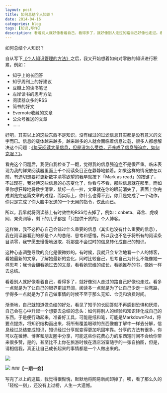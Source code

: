 ```yaml
---
layout: post
title: 如何总结个人知识？
date: 2014-04-16
categories: blog
tags: [知识,写作]
description: 看着别人就好像看着自己，看得多了，就好像别人走过的路自己好像也走过。看多一点就是为了让自己的眼界更加开阔，阅读多一点就是为了让自己少走一些弯路，学得多一点就是为了自己做事情的时候不至于那么无知、仓促和浪费时间。
---
```




如何总结个人知识？

自从写下[《个人知识管理的方法》](http://jianshu.io/p/dbdac17eb9ff)之后，我又开始想着如何对零散的知识进行积累，例如：

- 知乎上的长回答
- 知乎周刊上的好建议
- 豆瓣上的读书笔记
- 左岸读书的思考方法
- 阅读器众多的RSS
- 简书的好文
- Evernote收藏的文章
- 公众号推送的文章
- ……

好吧，其实以上的这些东西不是知识，没有经过的过滤信息其实都是没有意义的文字而已。信息的载体越来越多，越来越多的人就会面临着信息过载，很多人都想解决这个问题：[《每天阅读大量信息，但是没怎么受益，还养成了信息强迫症，如何克服？》](http://www.zhihu.com/question/19685050)。

看完这个问题后，我便自我检查了一翻，觉得我的信息强迫症不是很严重。临床表现为我的鲜果阅读器里面上千个阅读条目正在静静地躺着。如果这样的情况放在以前，有迫切想要将更新数字清零欲望的我早就按下「Mark as read」的按键了，不过现在，我对待这些信息的心态变化了，你看与不看，那些信息就在那里，而如果你想狂躁地将数字清零，鼠标一点一拉，文章就在你的眼前消失了，表面上你完成浏览完这篇文章的过程，而实际上，你什么也得不到，你只是完成了一个动作，你只是完成了你大脑中发送的一个无用的指令，仅此而已。

所以，我早就将阅读器上有时效性的RSS给去掉了，例如：cnbeta、译言、虎嗅网、果壳网等，剩下的几乎都是「只提供干货的」个人博客。

这样做，我不必担心自己会错过什么重要的信息（其实也没有什么重要的信息），我在阅读器看到的都是个人的总结、思考和感悟，所以我也不急于将所有的阅读条目清零，我宁愿去慢慢地汲取，将那些不会过时的信息转化成自己的知识。

这种心态调整导致的变化是很微妙的。有时候，我就只会专注地看一个人的博客，看她最新的文章，了解她最新的变化，同时比较自己，思考自己为什么不能像她一样思考；我也会翻看她过去的文章，看看她思维的成长，看她推荐的书，像她一样去总结。

看着别人就好像看着自己，看得多了，就好像别人走过的路自己好像也走过。看多一点就是为了让自己的眼界更加开阔，阅读多一点就是为了让自己少走一些弯路，学得多一点就是为了自己做事情的时候不至于那么无知、仓促和浪费时间。

渐渐地，自己就知道做总结的好处，看见了知乎的长回答就不再感到恐惧和厌烦，自己会在心中升起一个想要去总结的念头：如何将别人的经验和知识转化成自己的东西。于是便行动起来，准备好工具，可能是纸和笔，可能是MarkdownPad，将要点提炼，将知识结构画出来，将所有覆盖眼球的东西像庖丁解牛一样去分解，信息经过总结变成知识，知识经过分享就变得更加巩固牢靠。分享的方法有很多，你可以在微博、博客和朋友圈中分享，可能这些你花费心力的东西短时间不会给你带来很多赞，是的，甚至比不上你在旅游时候在酒店浴室随手的一张自拍图，但是，请相信我，真正让自己成长起来的事情都是一个人做出来的。

![](http://cnfeat.qiniudn.com/%E5%9B%BE%E5%83%8F%20000.png)

![](http://cnfeat.qiniudn.com/%E5%9B%BE%E5%83%8F%202014-03-27-00-56.png)
###**【一期一会】**

写完了以上的这篇，我觉得很惭愧，默默地将网易新闻卸掉了。唉，看了那么久的「轻松一刻」，还没有上过榜，人生一大遗憾。

